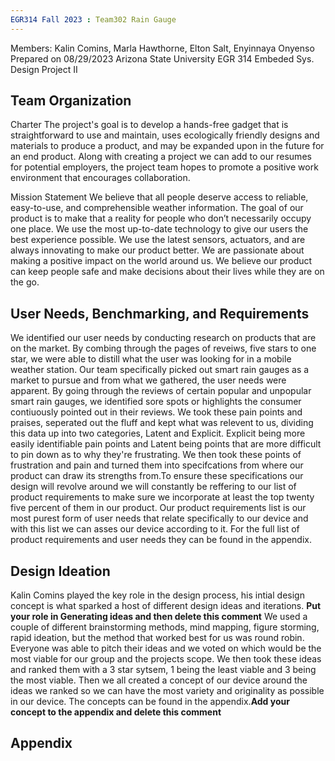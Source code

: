 ```yaml
---
EGR314 Fall 2023 : Team302 Rain Gauge
---
```

Members: Kalin Comins, Marla Hawthorne, Elton Salt, Enyinnaya Onyenso
Prepared on 08/29/2023
Arizona State University 
EGR 314 Embeded Sys. Design Project II

## Team Organization

Charter
The project's goal is to develop a hands-free gadget that is straightforward to use and maintain, uses ecologically friendly designs and materials to produce a product, and may be expanded upon in the future for an end product. Along with creating a project we can add to our resumes for potential employers, the project team hopes to promote a positive work environment that encourages collaboration.

Mission Statement 
We believe that all people deserve access to reliable, easy-to-use, and comprehensible weather information. The goal of our product is to make that a reality for people who don’t necessarily occupy one place. We use the most up-to-date technology to give our users the best experience possible. We use the latest sensors, actuators, and are always innovating to make our product better. We are passionate about making a positive impact on the world around us. We believe our product can keep people safe and make decisions about their lives while they are on the go.

## User Needs, Benchmarking, and Requirements
We identified our user needs by conducting research on products that are on the market. By combing through the pages of reveiws, five stars to one star, we were able to distill what the user was looking for in a mobile weather station. Our team specifically picked out smart rain gauges as a market to pursue and from what we gathered, the user needs were apparent. By going through the reviews of certain popular and unpopular smart rain gauges, we identified sore spots or highlights the consumer contiuously pointed out in their reviews. We took these pain points and praises, seperated out the fluff and kept what was relevent to us, dividing this data up into two categories, Latent and Explicit. Explicit being more easily identifiable pain points and Latent being points that are more difficult to pin down as to why they're frustrating. We then took these points of frustration and pain and turned them into specifcations from where our product can draw its strengths from.To ensure these specifications our design will revolve around we will constantly be reffering to our list of product requirements to make sure we incorporate at least the top twenty five percent of them in our product. Our product requirements list is our most purest form of user needs that relate specifically to our device and with this list we can asses our device according to it. For the full list of product requirements and user needs they can be found in the appendix.

## Design Ideation
Kalin Comins played the key role in the design process, his intial design concept is what sparked a host of different design ideas and iterations.
**Put your role in Generating ideas and then delete this comment** We used a couple of different brainstorming methods, mind mapping, figure storming, rapid ideation, but the method that worked best for us was round robin. Everyone was able to pitch their ideas and we voted on which would be the most viable for our group and the projects scope. We then took these ideas and ranked them with a 3 star sytsem, 1 being the least viable and 3 being the most viable. Then we all created a concept of our device around the ideas we ranked so we can have the most variety and originality as possible in our device. The concepts can be found in the appendix.**Add your concept to the appendix and delete this comment**







## Appendix